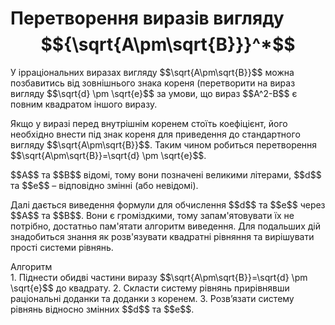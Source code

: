 # Перетворення виразів вигляду $${\sqrt{A\pm\sqrt{B}}}^*$$

<p>У ірраціональних виразах вигляду $$\sqrt{A\pm\sqrt{B}}$$ можна позбавитись від зовнішнього знака кореня (перетворити на вираз вигляду $$\sqrt{d} \pm \sqrt{e}$$ за умови, що вираз $$A^2-B$$ є повним квадратом іншого виразу.</p>

<p>Якщо у виразі перед внутрішнім коренем стоїть коефіцієнт, його необхідно внести під знак кореня для приведення до стандартного вигляду $$\sqrt{A\pm\sqrt{B}}$$. Таким чином робиться перетворення $$\sqrt{A\pm\sqrt{B}}=\sqrt{d} \pm \sqrt{e}$$.</p>

<p>$$A$$ та $$B$$ відомі, тому вони позначені великими літерами, $$d$$ та $$e$$ – відповідно змінні (або невідомі).</p>

<p>Далі дається виведення формули для обчислення $$d$$ та $$e$$ через $$A$$ та $$B$$. Вони є громіздкими, тому запам'ятовувати їх не потрібно, достатньо пам'ятати алгоритм виведення. Для подальших дій знадобиться знання як розв'язувати квадратні рівняння та вирішувати прості системи рівнянь.</p>

<div class="space">
<div class="alg-wrap">
<span class="alg">Алгоритм</span> 
<div class="alg-text">
1. Піднести обидві частини виразу $$\sqrt{A\pm\sqrt{B}}=\sqrt{d} \pm \sqrt{e}$$ до квадрату.
2. Скласти систему рівнянь прирівнявши раціональні доданки та доданки з коренем.
3. Розв’язати систему рівнянь відносно змінних $$d$$ та $$e$$.
</div>
</div>
</div>